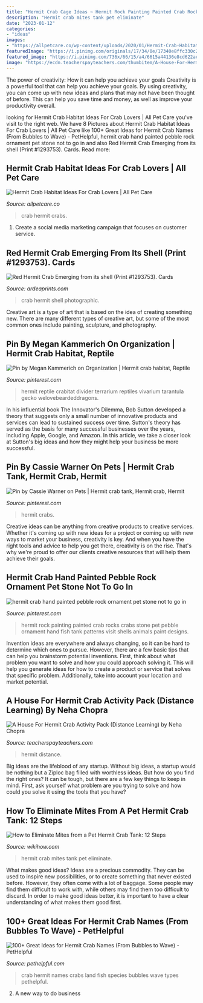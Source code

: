 ```yaml
---
title: "Hermit Crab Cage Ideas ~ Hermit Rock Painting Painted Crab Rocks Crabs Stone Pet Pebble Ornament Hand Fish Tank Patterns Visit Shells Animals Paint Designs"
description: "Hermit crab mites tank pet eliminate"
date: "2023-01-12"
categories:
- "ideas"
images:
- "https://allpetcare.co/wp-content/uploads/2020/01/Hermit-Crab-Habitat-Ideas-32.jpg"
featuredImage: "https://i.pinimg.com/originals/17/34/0e/17340e8ffc330c23cfc8b26375122956.jpg"
featured_image: "https://i.pinimg.com/736x/66/15/a4/6615a44136e8cd622aeef44b5a548144.jpg"
image: "https://ecdn.teacherspayteachers.com/thumbitem/A-House-For-Hermit-Crab-Activity-Pack-2096452-1588662306/original-2096452-4.jpg"
---
```



The power of creativity: How it can help you achieve your goals
Creativity is a powerful tool that can help you achieve your goals. By using creativity, you can come up with new ideas and plans that may not have been thought of before. This can help you save time and money, as well as improve your productivity overall.

	

		
looking for Hermit Crab Habitat Ideas For Crab Lovers | All Pet Care you've visit to the right web. We have 8 Pictures about Hermit Crab Habitat Ideas For Crab Lovers | All Pet Care like 100+ Great Ideas for Hermit Crab Names (From Bubbles to Wave) - PetHelpful, hermit crab hand painted pebble rock ornament pet stone not to go in and also Red Hermit Crab Emerging from its shell (Print #1293753). Cards. Read more:
		
    
## Hermit Crab Habitat Ideas For Crab Lovers | All Pet Care

<img loading=lazy src="https://allpetcare.co/wp-content/uploads/2020/01/Hermit-Crab-Habitat-Ideas-32.jpg" onerror="this.onerror=null;this.src='https://tse3.mm.bing.net/th?id=OIP.MC6LmJAa0u0h_S3dHb3e9AHaEK&amp;pid=15.1';" alt="Hermit Crab Habitat Ideas For Crab Lovers | All Pet Care">

_Source: allpetcare.co_

>crab hermit crabs. 

	

1. Create a social media marketing campaign that focuses on customer service.

    
## Red Hermit Crab Emerging From Its Shell (Print #1293753). Cards

<img loading=lazy src="https://www.ardeaprints.com/p/172/red-hermit-crab-emerging-shell-1293753.jpg" onerror="this.onerror=null;this.src='https://tse4.mm.bing.net/th?id=OIP.3a4a9cqvxIRdnyOq8Wf1HwHaE8&amp;pid=15.1';" alt="Red Hermit Crab Emerging from its shell (Print #1293753). Cards">

_Source: ardeaprints.com_

>crab hermit shell photographic. 

	

Creative art is a type of art that is based on the idea of creating something new. There are many different types of creative art, but some of the most common ones include painting, sculpture, and photography.

    
## Pin By Megan Kammerich On Organization | Hermit Crab Habitat, Reptile

<img loading=lazy src="https://i.pinimg.com/736x/66/15/a4/6615a44136e8cd622aeef44b5a548144.jpg" onerror="this.onerror=null;this.src='https://tse4.mm.bing.net/th?id=OIP.pmxComNCgsteKiH9hCxBeQHaFh&amp;pid=15.1';" alt="Pin by Megan Kammerich on Organization | Hermit crab habitat, Reptile">

_Source: pinterest.com_

>hermit reptile crabitat divider terrarium reptiles vivarium tarantula gecko welovebeardeddragons. 

	

In his influential book The Innovator's Dilemma, Bob Sutton developed a theory that suggests only a small number of innovative products and services can lead to sustained success over time. Sutton's theory has served as the basis for many successful businesses over the years, including Apple, Google, and Amazon. In this article, we take a closer look at Sutton's big ideas and how they might help your business be more successful.

    
## Pin By Cassie Warner On Pets | Hermit Crab Tank, Hermit Crab, Hermit

<img loading=lazy src="https://i.pinimg.com/originals/17/34/0e/17340e8ffc330c23cfc8b26375122956.jpg" onerror="this.onerror=null;this.src='https://tse1.mm.bing.net/th?id=OIP.5dEOmHsQW2_H1uGqRRQMFgHaHa&amp;pid=15.1';" alt="Pin by Cassie Warner on Pets | Hermit crab tank, Hermit crab, Hermit">

_Source: pinterest.com_

>hermit crabs. 

	

Creative ideas can be anything from creative products to creative services. Whether it's coming up with new ideas for a project or coming up with new ways to market your business, creativity is key. And when you have the right tools and advice to help you get there, creativity is on the rise. That's why we're proud to offer our clients creative resources that will help them achieve their goals.

    
## Hermit Crab Hand Painted Pebble Rock Ornament Pet Stone Not To Go In

<img loading=lazy src="https://i.pinimg.com/originals/a7/6c/93/a76c932ca8580dc1c6c700f4d4ba8d83.jpg" onerror="this.onerror=null;this.src='https://tse4.mm.bing.net/th?id=OIP.ZAyqDfsrIKttE7O6s6OVgQHaKL&amp;pid=15.1';" alt="hermit crab hand painted pebble rock ornament pet stone not to go in">

_Source: pinterest.com_

>hermit rock painting painted crab rocks crabs stone pet pebble ornament hand fish tank patterns visit shells animals paint designs. 

	

Invention ideas are everywhere and always changing, so it can be hard to determine which ones to pursue. However, there are a few basic tips that can help you brainstorm potential inventions. First, think about what problem you want to solve and how you could approach solving it. This will help you generate ideas for how to create a product or service that solves that specific problem. Additionally, take into account your location and market potential.

    
## A House For Hermit Crab Activity Pack (Distance Learning) By Neha Chopra

<img loading=lazy src="https://ecdn.teacherspayteachers.com/thumbitem/A-House-For-Hermit-Crab-Activity-Pack-2096452-1588662306/original-2096452-4.jpg" onerror="this.onerror=null;this.src='https://tse1.mm.bing.net/th?id=OIP.VLI0zo-5zu1CzJ6fsd377AAAAA&amp;pid=15.1';" alt="A House For Hermit Crab Activity Pack (Distance Learning) by Neha Chopra">

_Source: teacherspayteachers.com_

>hermit distance. 

	

Big ideas are the lifeblood of any startup. Without big ideas, a startup would be nothing but a Ziploc bag filled with worthless ideas. But how do you find the right ones? It can be tough, but there are a few key things to keep in mind. First, ask yourself what problem are you trying to solve and how could you solve it using the tools that you have?

    
## How To Eliminate Mites From A Pet Hermit Crab Tank: 12 Steps

<img loading=lazy src="https://www.wikihow.com/images/9/9f/Eliminate-Mites-from-a-Pet-Hermit-Crab-Tank-Step-13.jpg" onerror="this.onerror=null;this.src='https://tse4.mm.bing.net/th?id=OIP.jqYMlK9ExqT9EbCxpncyegHaFj&amp;pid=15.1';" alt="How to Eliminate Mites from a Pet Hermit Crab Tank: 12 Steps">

_Source: wikihow.com_

>hermit crab mites tank pet eliminate. 

	

What makes good ideas?
Ideas are a precious commodity. They can be used to inspire new possibilities, or to create something that never existed before. However, they often come with a lot of baggage. Some people may find them difficult to work with, while others may find them too difficult to discard. In order to make good ideas better, it is important to have a clear understanding of what makes them good first.

    
## 100+ Great Ideas For Hermit Crab Names (From Bubbles To Wave) - PetHelpful

<img loading=lazy src="https://images.saymedia-content.com/.image/t_share/MTc0MjcwMzkwMjIxMTU0MTcy/hermit-crab-names.png" onerror="this.onerror=null;this.src='https://tse3.mm.bing.net/th?id=OIP.QezPrM4Usjpubk6CjtDwmgHaF7&amp;pid=15.1';" alt="100+ Great Ideas for Hermit Crab Names (From Bubbles to Wave) - PetHelpful">

_Source: pethelpful.com_

>crab hermit names crabs land fish species bubbles wave types pethelpful. 

	

2. A new way to do business 

